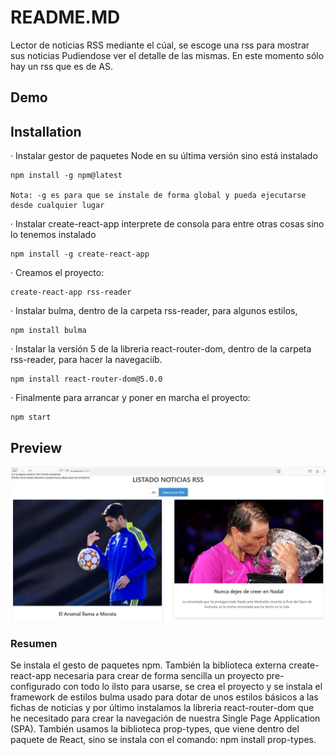 # README.MD
Lector de noticias RSS mediante el cúal, se escoge una rss para mostrar sus noticias Pudiendose ver el detalle de las mismas. En este momento sólo hay un rss que es de AS.

## Demo


## Installation
· Instalar gestor de paquetes Node en su última versión sino está instalado

	npm install -g npm@latest
	
	Nota: -g es para que se instale de forma global y pueda ejecutarse desde cualquier lugar

· Instalar create-react-app interprete de consola para entre otras cosas sino lo tenemos instalado

	npm install -g create-react-app

· Creamos el proyecto:

	create-react-app rss-reader

· Instalar bulma, dentro de la carpeta rss-reader, para algunos estilos,

	npm install bulma
	
· Instalar la versión 5 de la libreria react-router-dom, dentro de la carpeta rss-reader, para hacer la navegaciíb.

   	npm install react-router-dom@5.0.0

· Finalmente para arrancar y poner en marcha el proyecto:

	npm start
	
## Preview

![](/preview.jpg)

### Resumen

Se instala el gesto de paquetes npm. También la biblioteca externa create-react-app necesaria para crear de forma sencilla un proyecto pre-configurado con todo lo ilsto para usarse, se crea el proyecto y se instala el framework de estilos bulma usado para dotar de unos estilos básicos a las fichas de noticias y por último instalamos la libreria react-router-dom que he necesitado para crear la navegación de nuestra Single Page Application (SPA). También usamos la biblioteca prop-types, que viene dentro del paquete de React, sino se instala con el comando: npm install prop-types.
